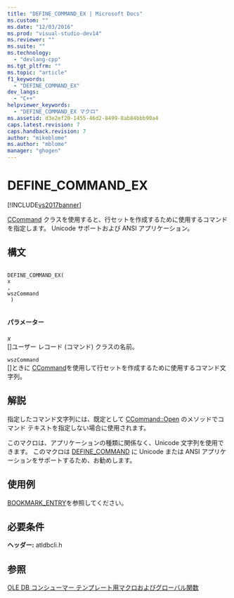 ```yaml
---
title: "DEFINE_COMMAND_EX | Microsoft Docs"
ms.custom: ""
ms.date: "12/03/2016"
ms.prod: "visual-studio-dev14"
ms.reviewer: ""
ms.suite: ""
ms.technology: 
  - "devlang-cpp"
ms.tgt_pltfrm: ""
ms.topic: "article"
f1_keywords: 
  - "DEFINE_COMMAND_EX"
dev_langs: 
  - "C++"
helpviewer_keywords: 
  - "DEFINE_COMMAND_EX マクロ"
ms.assetid: d3e2ef20-1455-46d2-8499-8ab84bbb90a4
caps.latest.revision: 7
caps.handback.revision: 7
author: "mikeblome"
ms.author: "mblome"
manager: "ghogen"
---
```

# DEFINE_COMMAND_EX
[!INCLUDE[vs2017banner](../../assembler/inline/includes/vs2017banner.md)]

[CCommand](../../data/oledb/ccommand-class.md) クラスを使用すると、行セットを作成するために使用するコマンドを指定します。  Unicode サポートおよび ANSI アプリケーション。  
  
## 構文  
  
```  
  
DEFINE_COMMAND_EX(  
x  
,   
wszCommand  
 )  
  
```  
  
#### パラメーター  
 *x*  
 \[\]ユーザー レコード \(コマンド\) クラスの名前。  
  
 `wszCommand`  
 \[\]ときに [CCommand](../../data/oledb/ccommand-class.md)を使用して行セットを作成するために使用するコマンド文字列。  
  
## 解説  
 指定したコマンド文字列には、既定として [CCommand::Open](../../data/oledb/ccommand-open.md) のメソッドでコマンド テキストを指定しない場合に使用されます。  
  
 このマクロは、アプリケーションの種類に関係なく、Unicode 文字列を使用できます。  このマクロは [DEFINE\_COMMAND](../../data/oledb/define-command.md) に Unicode または ANSI アプリケーションをサポートするため、お勧めします。  
  
## 使用例  
 [BOOKMARK\_ENTRY](../../data/oledb/bookmark-entry.md)を参照してください。  
  
## 必要条件  
 **ヘッダー:** atldbcli.h  
  
## 参照  
 [OLE DB コンシューマー テンプレート用マクロおよびグローバル関数](../Topic/Macros%20and%20Global%20Functions%20for%20OLE%20DB%20Consumer%20Templates.md)